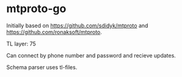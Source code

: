 # mtproto-go
Initially based on https://github.com/sdidyk/mtproto and https://github.com/ronaksoft/mtproto.

TL layer: 75

Can connect by phone number and password and recieve updates.

Schema parser uses tl-files.
